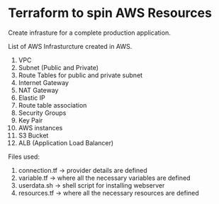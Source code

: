 # Terraform to spin AWS Resources

Create infrasture for a complete production application.

List of AWS Infrasturcture created in AWS.
1) VPC
2) Subnet (Public and Private)
3) Route Tables for public and private subnet
4) Internet Gateway
5) NAT Gateway
6) Elastic IP
7) Route table association
8) Security Groups
9) Key Pair
10) AWS instances
11) S3 Bucket
12) ALB (Application Load Balancer)

Files used:
1) connection.tf -> provider details are defined
2) variable.tf -> where all the necessary variables are defined
3) userdata.sh -> shell script for installing webserver
4) resources.tf -> where all the necessary resources are defined

